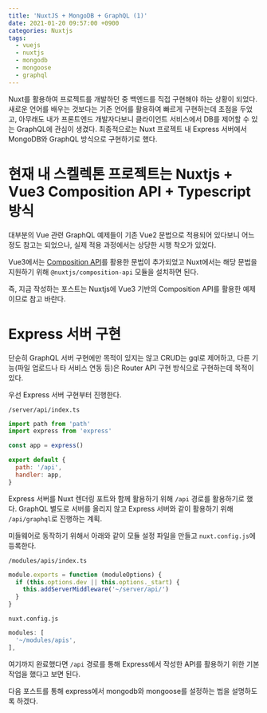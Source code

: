 ```yaml
---
title: 'NuxtJS + MongoDB + GraphQL (1)'
date: 2021-01-20 09:57:00 +0900
categories: Nuxtjs
tags:
  - vuejs
  - nuxtjs
  - mongodb
  - mongoose
  - graphql
---
```


Nuxt를 활용하여 프로젝트를 개발하던 중 백엔드를 직접 구현해야 하는 상황이 되었다.
새로운 언어를 배우는 것보다는 기존 언어를 활용하여 빠르게 구현하는데 초점을 두었고,
아무래도 내가 프론트엔드 개발자다보니 클라이언트 서비스에서 DB를 제어할 수 있는 GraphQL에 관심이 생겼다.
최종적으로는 Nuxt 프로젝트 내 Express 서버에서 MongoDB와 GraphQL 방식으로 구현하기로 했다.

# **현재 내 스켈렉톤 프로젝트는 Nuxtjs + Vue3 Composition API + Typescript 방식**

대부분의 Vue 관련 GraphQL 예제들이 기존 Vue2 문법으로 적용되어 있다보니 어느 정도 참고는 되었으나,
실제 적용 과정에서는 상당한 시행 착오가 있었다.

Vue3에서는 [Composition API](https://v3.vuejs.org/guide/composition-api-introduction.html#setup-component-option)를 활용한 문법이 추가되었고 Nuxt에서는 해당 문법을 지원하기 위해
`@nuxtjs/composition-api` 모듈을 설치하면 된다.

즉, 지금 작성하는 포스트는 Nuxtjs에 Vue3 기반의 Composition API를 활용한 예제이므로 참고 바란다.

# **Express 서버 구현**

단순히 GraphQL 서버 구현에만 목적이 있지는 않고 CRUD는 gql로 제어하고,
다른 기능(파일 업로드나 타 서비스 연동 등)은 Router API 구현 방식으로 구현하는데 목적이 있다.

우선 Express 서버 구현부터 진행한다.

`/server/api/index.ts`
```js
import path from 'path'
import express from 'express'

const app = express()

export default {
  path: '/api',
  handler: app,
}
```

Express 서버를 Nuxt 렌더링 포트와 함께 활용하기 위해 `/api` 경로를 활용하기로 했다.
GraphQL 별도로 서버를 올리지 않고 Express 서버와 같이 활용하기 위해 `/api/graphql`로 진행하는 계획.

미들웨어로 동작하기 위해서 아래와 같이 모듈 설정 파일을 만들고 `nuxt.config.js`에 등록한다.

`/modules/apis/index.ts`
```js
module.exports = function (moduleOptions) {
  if (this.options.dev || this.options._start) {
    this.addServerMiddleware('~/server/api/')
  }
}
```

`nuxt.config.js`
```js
modules: [
  '~/modules/apis',
],
```

여기까지 완료했다면 `/api` 경로를 통해 Express에서 작성한 API를 활용하기 위한 기본 작업을 했다고 보면 된다.

다음 포스트를 통해 express에서 mongodb와 mongoose를 설정하는 법을 설명하도록 하겠다.